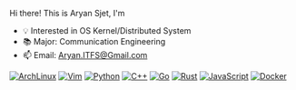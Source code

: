 Hi there! This is Aryan Sjet, I'm

- 💡 Interested in OS Kernel/Distributed System
- 📚 Major: Communication Engineering
- 📫 Email: Aryan.ITFS@Gmail.com

[![ArchLinux](https://img.shields.io/badge/Archlinux-FFFFFF?logo=archlinux)](https://archlinux.org/)
[![Vim](https://img.shields.io/badge/Vim-019833?logo=vim)](https://www.vim.org/)
[![Python](https://img.shields.io/badge/Python-FFE07B?logo=python)](https://www.python.org/)
[![C++](https://img.shields.io/badge/C++-1565C0?logo=cplusplus)](https://www.cplusplus.com/)
[![Go](https://img.shields.io/badge/Go-FFFFFF?logo=go)](https://go.dev/)
[![Rust](https://img.shields.io/badge/Rust-black?logo=rust)](https://www.rust-lang.org/)
[![JavaScript](https://img.shields.io/badge/JavaScript-FD8C11?logo=javascript)](https://www.ecma-international.org/publications-and-standards/standards/ecma-262/)
[![Docker](https://img.shields.io/badge/Docker-FFFFFF?logo=docker)](https://www.docker.com/)
